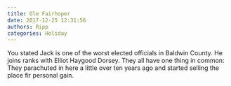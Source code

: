 ```yaml
---
title: Ole Fairhoper
date: 2017-12-25 12:31:56
authors: Ripp
categories: Holiday
---
```


 You stated Jack is one of the worst elected officials in Baldwin County.  He joins ranks with Elliot Haygood Dorsey.   They all have one thing in common:   They parachuted in  here a little over ten years ago and started selling the place fir personal gain.